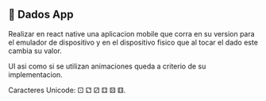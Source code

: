 ##  🎲 Dados App 
Realizar en react native una aplicacion mobile que corra en su version para el emulador de dispositivo y en el dispositivo fisico que al tocar el dado este cambia su valor.

UI asi como si se utilizan animaciones queda a criterio de su implementacion.


Caracteres Unicode:
  ⚀ ⚁ ⚂ ⚃ ⚄ ⚅.
